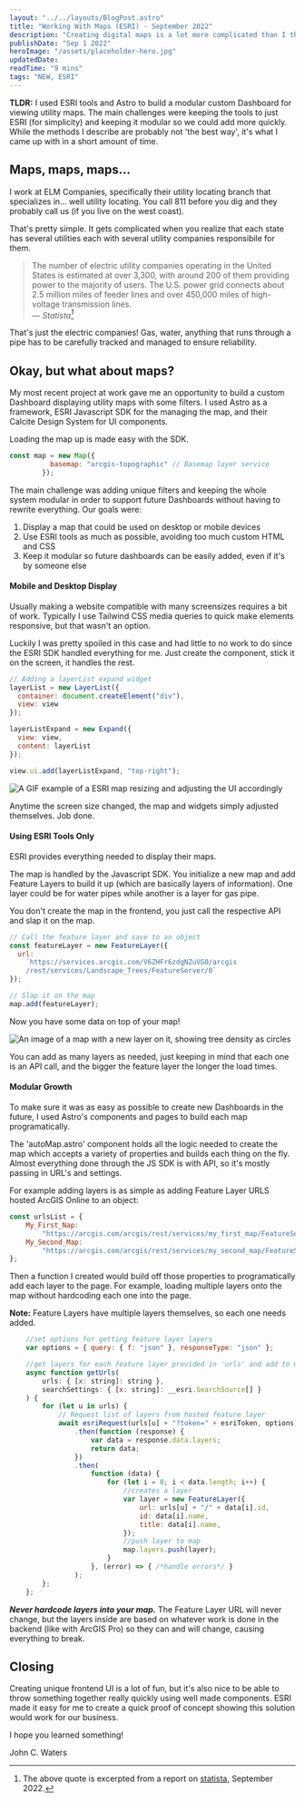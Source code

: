 ```yaml
---
layout: "../../layouts/BlogPost.astro"
title: "Working With Maps (ESRI) - September 2022"
description: "Creating digital maps is a lot more complicated than I thought, especially when you factor in how much information it has to hold while still being coherent. While I don't have to worry about creating the map too much, displaying it effectively and quickly is still a challenge."
publishDate: "Sep 1 2022"
heroImage: "/assets/placeholder-hero.jpg"
updatedDate: 
readTime: "9 mins"
tags: "NEW, ESRI"
---
```


**TLDR:** I used ESRI tools and Astro to build a modular custom Dashboard for viewing utility maps. The main challenges were keeping the tools to just ESRI (for simplicity) and keeping it modular so we could add more quickly. While the methods I describe are probably not 'the best way', it's what I came up with in a short amount of time.

## Maps, maps, maps...

I work at ELM Companies, specifically their utility locating branch that specializes in... well utility locating. You call 811 before you dig and they probably call us (if you live on the west coast).

That's pretty simple. It gets complicated when you realize that each state has several utilities each with several utility companies responsibile for them.

> The number of electric utility companies operating in the United States is estimated at over 3,300, with around 200 of them providing power to the majority of users. The U.S. power grid connects about 2.5 million miles of feeder lines and over 450,000 miles of high-voltage transmission lines.<br>
> — <cite>Statista[^1]</cite>

[^1]: The above quote is excerpted from a report on [statista](https://www.statista.com/statistics/237773/the-largest-electric-utilities-in-the-us-based-on-market-value/#:~:text=The%20number%20of%20electric%20utility,of%20high%2Dvoltage%20transmission%20lines.), September 2022.

That's just the electric companies! Gas, water, anything that runs through a pipe has to be carefully tracked and managed to ensure reliability. 

## Okay, but what about maps?

My most recent project at work gave me an opportunity to build a custom Dashboard displaying utility maps with some filters. I used Astro as a framework, ESRI Javascript SDK for the managing the map, and their Calcite Design System for UI components.

Loading the map up is made easy with the SDK.

```js
const map = new Map({
          basemap: "arcgis-topographic" // Basemap layer service
        });
```

The main challenge was adding unique filters and keeping the whole system modular in order to support future Dashboards without having to rewrite everything. Our goals were:

1. Display a map that could be used on desktop or mobile devices
2. Use ESRI tools as much as possible, avoiding too much custom HTML and CSS
3. Keep it modular so future dashboards can be easily added, even if it's by someone else


#### Mobile and Desktop Display

Usually making a website compatible with many screensizes requires a bit of work. Typically I use Tailwind CSS media queries to quick make elements responsive, but that wasn't an option.

Luckily I was pretty spoiled in this case and had little to no work to do since the ESRI SDK handled everything for me. Just create the component, stick it on the screen, it handles the rest.

```js
// Adding a layerList expand widget
layerList = new LayerList({
  container: document.createElement("div"),
  view: view
});

layerListExpand = new Expand({
  view: view,
  content: layerList
});

view.ui.add(layerListExpand, "top-right");
```
![A GIF example of a ESRI map resizing and adjusting the UI accordingly](/blog/ezri-resize-example.gif)

Anytime the screen size changed, the map and widgets simply adjusted themselves. Job done.

#### Using ESRI Tools Only

ESRI provides everything needed to display their maps.

The map is handled by the Javascript SDK. You initialize a new map and add Feature Layers to build it up (which are basically layers of information). One layer could be for water pipes while another is a layer for gas pipe.

You don't create the map in the frontend, you just call the respective API and slap it on the map.

```js
// Call the feature layer and save to an object
const featureLayer = new FeatureLayer({
  url:
    `https://services.arcgis.com/V6ZHFr6zdgNZuVG0/arcgis
    /rest/services/Landscape_Trees/FeatureServer/0`
});

// Slap it on the map
map.add(featureLayer);
```

Now you have some data on top of your map! 

![An image of a map with a new layer on it, showing tree density as circles](/blog/esri-example-photo.jpg)

You can add as many layers as needed, just keeping in mind that each one is an API call, and the bigger the feature layer the longer the load times.

#### Modular Growth

To make sure it was as easy as possible to create new Dashboards in the future, I used Astro's components and pages to build each map programatically. 

The 'autoMap.astro' component holds all the logic needed to create the map which accepts a variety of properties and builds each thing on the fly. Almost everything done through the JS SDK is with API, so it's mostly passing in URL's and settings.

For example adding layers is as simple as adding Feature Layer URLS hosted ArcGIS Online to an object:
```js
const urlsList = {
    My_First_Nap:
        "https://arcgis.com/arcgis/rest/services/my_first_map/FeatureServer",
    My_Second_Map:
        "https://arcgis.com/arcgis/rest/services/my_second_map/FeatureServer",
};
```

Then a function I created would build off those properties to programatically add each layer to the page. For example, loading multiple layers onto the map without hardcoding each one into the page.

**Note:** Feature Layers have multiple layers themselves, so each one needs added.

```js
    //set options for getting feature layer layers
    var options = { query: { f: "json" }, responseType: "json" };

    //get layers for each feature layer provided in 'urls' and add to map
    async function getUrls(
        urls: { [x: string]: string },
        searchSettings: { [x: string]: __esri.SearchSource[] }
    ) {
        for (let u in urls) {
            // Request list of layers from hosted feature layer
            await esriRequest(urls[u] + "?token=" + esriToken, options)
                .then(function (response) {
                    var data = response.data.layers;
                    return data;
                })
                .then(
                    function (data) {
                        for (let i = 0; i < data.length; i++) {
                            //creates a layer
                            var layer = new FeatureLayer({
                                url: urls[u] + "/" + data[i].id,
                                id: data[i].name,
                                title: data[i].name,
                            });
                            //push layer to map
                            map.layers.push(layer);
                        }
                    }, (error) => { /*handle errors*/ }
                );
        };
    };
```

***Never hardcode layers into your map.*** The Feature Layer URL will never change, but the layers inside are based on whatever work is done in the backend (like with ArcGIS Pro) so they can and will change, causing everything to break.

## Closing

Creating unique frontend UI is a lot of fun, but it's also nice to be able to throw something together really quickly using well made components. ESRI made it easy for me to create a quick proof of concept showing this solution would work for our business. 

I hope you learned something!

John C. Waters
